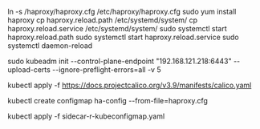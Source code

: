 ln -s /haproxy/haproxy.cfg  /etc/haproxy/haproxy.cfg
sudo yum install haproxy
cp haproxy.reload.path /etc/systemd/system/
cp haproxy.reload.service /etc/systemd/system/
sudo systemctl start haproxy.reload.path
sudo systemctl start haproxy.reload.service
sudo systemctl daemon-reload

 sudo kubeadm init --control-plane-endpoint "192.168.121.218:6443" --upload-certs --ignore-preflight-errors=all -v 5

kubectl apply -f https://docs.projectcalico.org/v3.9/manifests/calico.yaml

kubectl create configmap ha-config --from-file=haproxy.cfg

kubectl apply -f sidecar-r-kubeconfigmap.yaml


